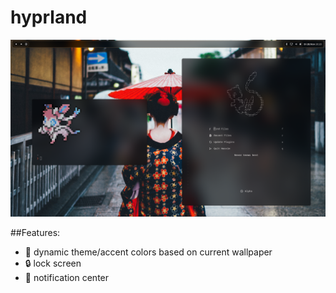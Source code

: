 # hyprland
![screenshot](./.assets/screenshot.png)

##Features:
* 🎨 dynamic theme/accent colors based on current wallpaper
* 🔒 lock screen
* 🔔 notification center
